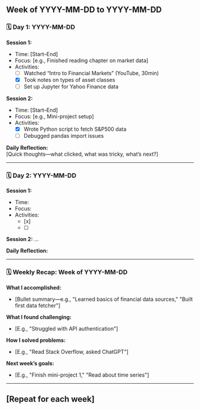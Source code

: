 ## Week of YYYY-MM-DD to YYYY-MM-DD

### 🗓️ **Day 1: YYYY-MM-DD**
**Session 1:**
- Time: [Start–End]
- Focus: [e.g., Finished reading chapter on market data]
- Activities:
    - [ ] Watched “Intro to Financial Markets” (YouTube, 30min)
    - [x] Took notes on types of asset classes
    - [ ] Set up Jupyter for Yahoo Finance data

**Session 2:**
- Time: [Start–End]
- Focus: [e.g., Mini-project setup]
- Activities:
    - [x] Wrote Python script to fetch S&P500 data
    - [ ] Debugged pandas import issues

**Daily Reflection:**  
[Quick thoughts—what clicked, what was tricky, what’s next?]

---

### 🗓️ **Day 2: YYYY-MM-DD**
**Session 1:**
- Time: 
- Focus: 
- Activities: 
    - [x] 
    - [ ]

**Session 2:**
...

**Daily Reflection:**

---

### 🗓️ **Weekly Recap: Week of YYYY-MM-DD**
**What I accomplished:**  
- [Bullet summary—e.g., "Learned basics of financial data sources," "Built first data fetcher"]

**What I found challenging:**  
- [E.g., "Struggled with API authentication"]

**How I solved problems:**  
- [E.g., "Read Stack Overflow, asked ChatGPT"]

**Next week’s goals:**  
- [E.g., "Finish mini-project 1," "Read about time series"]

---

## **[Repeat for each week]**


